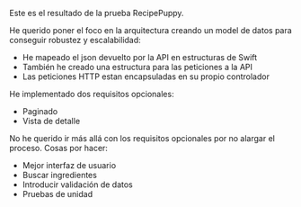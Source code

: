 
Este es el resultado de la prueba RecipePuppy.


He querido poner el foco en la arquitectura creando un model de datos para conseguir robustez y escalabilidad:

  - He mapeado el json devuelto por la API en estructuras de Swift
  - También he creado una estructura para las peticiones a la API
  - Las peticiones HTTP estan encapsuladas en su propio controlador
  
  
He implementado dos requisitos opcionales:

  - Paginado
  - Vista de detalle
  
  
No he querido ir más allá con los requisitos opcionales por no alargar el proceso. Cosas por hacer:

  - Mejor interfaz de usuario
  - Buscar ingredientes
  - Introducir validación de datos
  - Pruebas de unidad
